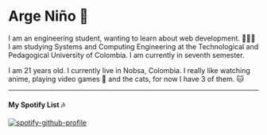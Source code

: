 # Arge Niño 🌌

I am an engineering student, wanting to learn about web development. 👨🏻‍💻
I am studying Systems and Computing Engineering at the Technological and Pedagogical University of Colombia. I am currently in seventh semester.

I am 21 years old. I currently live in Nobsa, Colombia. I really like watching anime, playing video games 👾 and the cats, for now I have 3 of them. 🐱

---

#### My Spotify List 🎶

[![spotify-github-profile](https://spotify-github-profile.vercel.app/api/view?uid=22d42mz6d65glglhnf3jgctli&cover_image=true&theme=novatorem)](https://spotify-github-profile.vercel.app/api/view?uid=22d42mz6d65glglhnf3jgctli&redirect=true)


